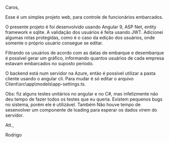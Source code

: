 Caros,

Esse é um simples projeto web, para controle de funcionários embarcados.

O presente projeto é foi desenvolvido usando Angular 9, ASP Net, entity framework e sqlite. A validação dos usuários é feita usando JWT. Adicionei algumas rotas protegidas, como é o caso da edição dos usuários, onde somente o próprio usuário consegue se editar. 

Filtrando os usuários de acordo com as datas de embarque e desembarque é possível gerar um gráfico, informando quantos usuários de cada empresa estavam embarcados no suposto período.

O backend está num servidor na Azure, então é possível utilizar a pasta cliente usando o angular cli. Para mudar é só editar o arquivo Client\src\app\models\app-settings.ts.

Obs: fiz alguns testes unitários no angular e no C#, mas infelizmente não deu tempo de fazer todos os testes que eu queria. Existem pequenos bugs no sistema, porém ele é utilizável. Também Não houve tempo de sesenvolver um componente de loading para esperar os dados virem do servidor.

Att.,

Rodrigo

